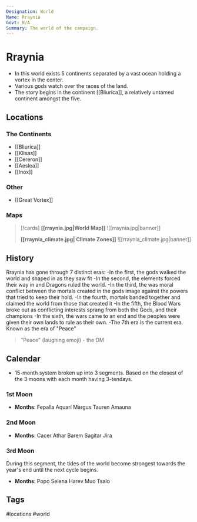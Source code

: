 ```yaml
---
Designation: World
Name: Rraynia
Govt: N/A
Summary: The world of the campaign.
---
```

# Rraynia
- In this world exists 5 continents separated by a vast ocean holding a vortex in the center.
- Various gods watch over the races of the land. 
- The story begins in the continent [[Bliurica]], a relatively untamed continent amongst the five.

## Locations
### The Continents
- [[Bliurica]]
- [[Klisas]]
- [[Cereron]]
- [[Aeslea]]
- [[Inox]]

### Other
- [[Great Vortex]]

### Maps
>[!cards]
>**[[rraynia.jpg|World Map]]**
>![[rraynia.jpg|banner]]
>
>**[[rraynia_climate.jpg| Climate Zones]]**
>![[rraynia_climate.jpg|banner]]

## History
Rraynia has gone through 7 distinct eras:
-In the first, the gods walked the world and shaped in as they saw fit 
-In the second, the elements forced their way in and Dragons ruled the world. 
-In the third, the was moral conflict between the mortals created in the gods image against the powers that tried to keep their hold. 
-In the fourth, mortals banded together and claimed the world from those that created it 
-In the fifth, the Blood Wars broke out as conflicting interests sprang from both the Gods, and their champions 
-In the sixth, the wars came to an end and the peoples were given their own lands to rule as their own. 
-The 7th era is the current era. Known as the era of "Peace"
> "Peace" (laughing emoji) - the DM

## Calendar
- 15-month system broken up into 3 segments. Based on the closest of the 3 moons with each month having 3-tendays.
### 1st Moon
- **Months**: Fepalla Aquari Margus Tauren Amauna

### 2nd Moon
- **Months**: Cacer Athar Barem Sagitar Jira

### 3rd Moon
During this segment, the tides of the world become strongest towards the year's end until the next cycle begins.

- **Months**: Popo Selena Harev Muo Tsalo



## Tags
#locations #world